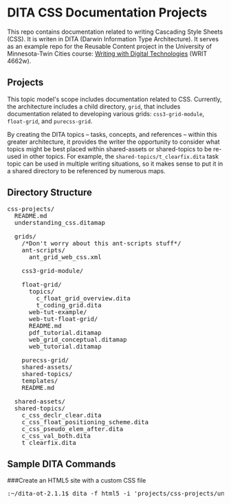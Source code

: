 # DITA CSS Documentation Projects

This repo contains documentation related to writing Cascading Style Sheets (CSS). It is writen in DITA (Darwin Information Type Architecture). It serves as an example repo for the Reusable Content project in the University of Minnesota-Twin Cities course: [Writing with Digital Technologies](http://4662wf15.clindgrencv.com/) (WRIT 4662w).

## Projects

This topic model's scope includes documentation related to CSS. Currently, the architecture includes a child directory, <code>grid</code>, that includes documentation related to developing various grids: <code>css3-grid-module</code>, <code>float-grid</code>, and <code>purecss-grid</code>.

By creating the DITA topics &ndash; tasks, concepts, and references &ndash; within this greater architecture, it provides the writer the opportunity to consider what topics might be best placed within shared-assets or shared-topics to be re-used in other topics. For example, the <code>shared-topics/t_clearfix.dita</code> task topic can be used in multiple writing situations, so it makes sense to put it in a shared directory to be referenced by numerous maps.

## Directory Structure

<pre>css-projects/
  README.md
  understanding_css.ditamap

  grids/
    /*Don't worry about this ant-scripts stuff*/
    ant-scripts/
      ant_grid_web_css.xml

    css3-grid-module/

    float-grid/
      topics/
        c_float_grid_overview.dita
        t_coding_grid.dita
      web-tut-example/
      web-tut-float-grid/
      README.md
      pdf_tutorial.ditamap
      web_grid_conceptual.ditamap
      web_tutorial.ditamap

    purecss-grid/
    shared-assets/
    shared-topics/
    templates/
    README.md

  shared-assets/
  shared-topics/
    c_css_declr_clear.dita
    c_css_float_positioning_scheme.dita
    c_css_pseudo_elem_after.dita
    c_css_val_both.dita
    t_clearfix.dita</pre>

## Sample DITA Commands

###Create an HTML5 site with a custom CSS file
<pre>
:~/dita-ot-2.1.1$ dita -f html5 -i 'projects/css-projects/understanding_css.ditamap' -o 'projects/css-projects/ex-understanding-css' -Dargs.cssroot='projects/css-projects/shared-assets' -Dargs.css='${cssroot}/web-css-grids.css' -Dargs.csspath='css' -Dargs.copycss='yes'
</pre>